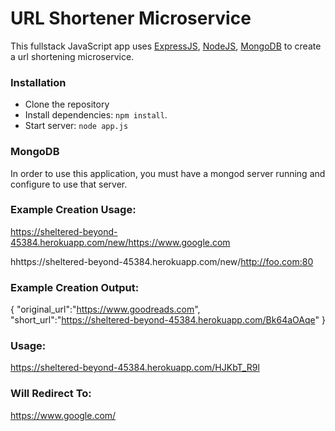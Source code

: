 # URL Shortener Microservice

This fullstack JavaScript app uses [ExpressJS](http://expressjs.com/), [NodeJS](https://nodejs.org/), [MongoDB](https://www.mongodb.com/) to create a url shortening microservice.

### Installation
* Clone the repository
* Install dependencies: `npm install`.
* Start server: `node app.js`

### MongoDB
In order to use this application, you must have a mongod server running and configure to use that server.

### Example Creation Usage:
https://sheltered-beyond-45384.herokuapp.com/new/https://www.google.com

hhttps://sheltered-beyond-45384.herokuapp.com/new/http://foo.com:80

### Example Creation Output:
{ "original_url":"https://www.goodreads.com", "short_url":"https://sheltered-beyond-45384.herokuapp.com/Bk64aOAqe" }

### Usage: 
https://sheltered-beyond-45384.herokuapp.com/HJKbT_R9l

### Will Redirect To:
https://www.google.com/
